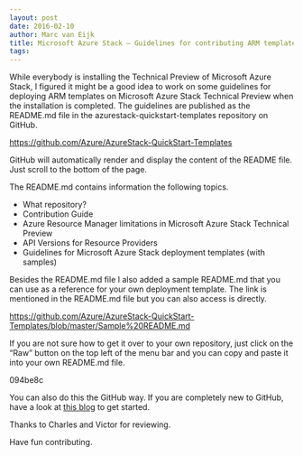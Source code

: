```yaml
---
layout: post
date: 2016-02-10
author: Marc van Eijk
title: Microsoft Azure Stack – Guidelines for contributing ARM templates
tags:
---
```

While everybody is installing the Technical Preview of Microsoft Azure Stack, I figured it might be a good idea to work on some guidelines for deploying ARM templates on Microsoft Azure Stack Technical Preview when the installation is completed. The guidelines are published as the README.md file in the azurestack-quickstart-templates repository on GitHub.

https://github.com/Azure/AzureStack-QuickStart-Templates

GitHub will automatically render and display the content of the README file. Just scroll to the bottom of the page.

The README.md contains information the following topics.

- What repository?
- Contribution Guide
- Azure Resource Manager limitations in Microsoft Azure Stack Technical Preview
- API Versions for Resource Providers
- Guidelines for Microsoft Azure Stack deployment templates (with samples)

Besides the README.md file I also added a sample README.md that you can use as a reference for your own deployment template. The link is mentioned in the README.md file but you can also access is directly.

https://github.com/Azure/AzureStack-QuickStart-Templates/blob/master/Sample%20README.md

If you are not sure how to get it over to your own repository, just click on the “Raw” button on the top left of the menu bar and you can copy and paste it into your own README.md file.

094be8c

You can also do this the GitHub way. If you are completely new to GitHub, have a look at [this blog](/2016/02/03/githubstart) to get started.

Thanks to Charles and Victor for reviewing.

Have fun contributing.

